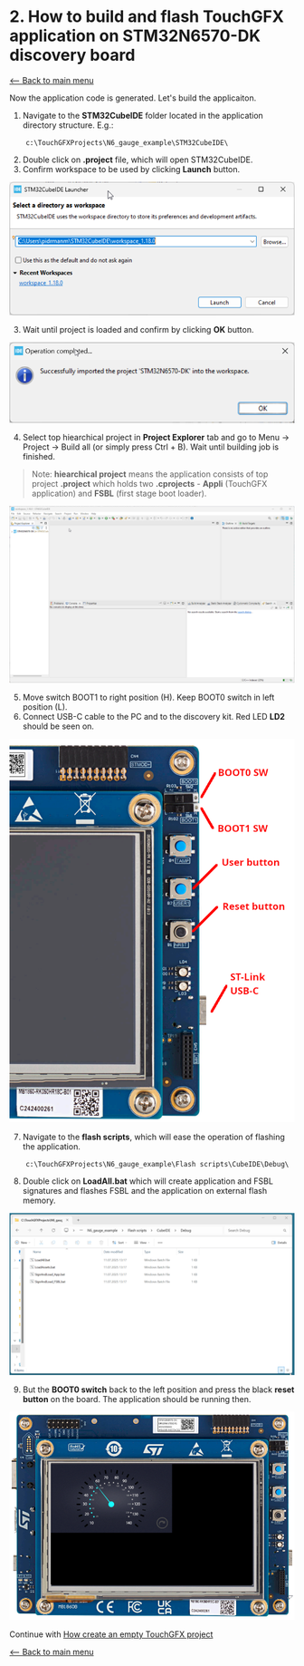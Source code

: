 # 2. How to build and flash TouchGFX application on STM32N6570-DK discovery board
[<-- Back to main menu](README.md)

Now the application code is generated. Let's build the applicaiton.

1. Navigate to the **STM32CubeIDE** folder located in the application directory structure. E.g.:

```
    c:\TouchGFXProjects\N6_gauge_example\STM32CubeIDE\
```
2. Double click on **.project** file, which will open STM32CubeIDE.
3. Confirm workspace to be used by clicking **Launch** button.

![](imgs/stm32cubeide_01.png)

3. Wait until project is loaded and confirm by clicking **OK** button.

![](imgs/stm32cubeide_02.png)

4. Select top hiearchical project in **Project Explorer** tab and go to Menu -> Project -> Build all (or simply press Ctrl + B). Wait until building job is finished.
> Note: **hiearchical project** means the application consists of top project **.project** which holds two **.cprojects** - **Appli** (TouchGFX application) and **FSBL** (first stage boot loader).

![](imgs/stm32cubeide_03.gif)

5. Move switch BOOT1 to right position (H). Keep BOOT0 switch in left position (L).
6. Connect USB-C cable to the PC and to the discovery kit. Red LED **LD2** should be seen on.

![](imgs/Board.png)

7. Navigate to the **flash scripts**, which will ease the operation of flashing the application.

```
    c:\TouchGFXProjects\N6_gauge_example\Flash scripts\CubeIDE\Debug\
```

8. Double click on **LoadAll.bat** which will create application and FSBL signatures and flashes FSBL and the application on external flash memory.

![](imgs/flashing.gif)

9. But the **BOOT0 switch** back to the left position and press the black **reset button** on the board. The application should be running then.

![](imgs/apprunning.png)

Continue with [How create an empty TouchGFX project](03_How_to_create_an_empty_TouchGFX_project.md)

[<-- Back to main menu](README.md)